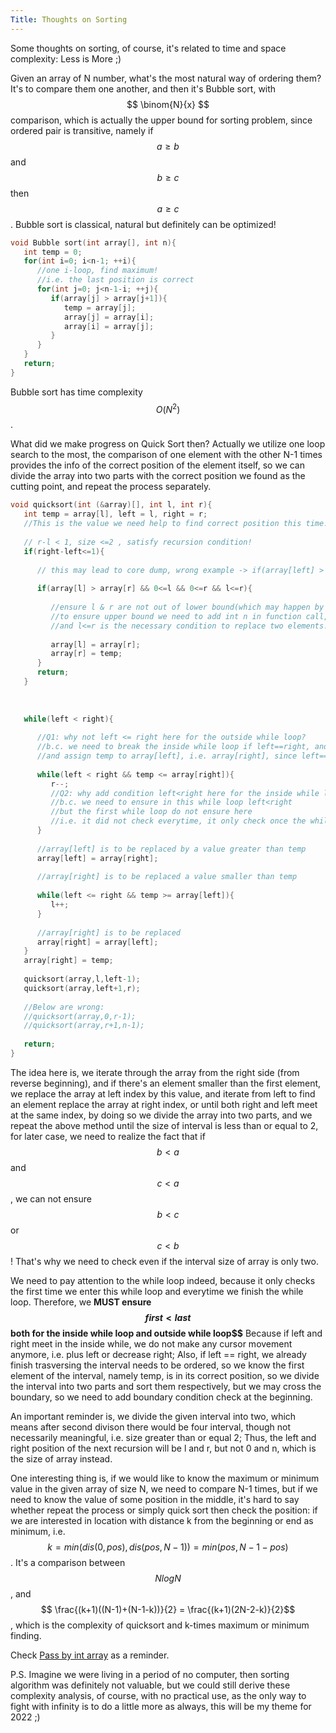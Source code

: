 ```yaml
---
Title: Thoughts on Sorting
---
```

<link rel="stylesheet" href="https://cdn.jsdelivr.net/npm/katex@0.15.1/dist/katex.min.css" integrity="sha384-R4558gYOUz8mP9YWpZJjofhk+zx0AS11p36HnD2ZKj/6JR5z27gSSULCNHIRReVs" crossorigin="anonymous">
<script defer src="https://cdn.jsdelivr.net/npm/katex@0.15.1/dist/katex.min.js" integrity="sha384-z1fJDqw8ZApjGO3/unPWUPsIymfsJmyrDVWC8Tv/a1HeOtGmkwNd/7xUS0Xcnvsx" crossorigin="anonymous"></script>
<script defer src="https://cdn.jsdelivr.net/npm/katex@0.15.1/dist/contrib/auto-render.min.js" integrity="sha384-+XBljXPPiv+OzfbB3cVmLHf4hdUFHlWNZN5spNQ7rmHTXpd7WvJum6fIACpNNfIR" crossorigin="anonymous"
    onload="renderMathInElement(document.body);"></script>
    
Some thoughts on sorting, of course, it's related to time and space complexity: Less is More ;)

Given an array of N number, what's the most natural way of ordering them? It's to compare them one another, and then it's Bubble sort, with 
$$ \binom{N}{x} $$ comparison, which is actually the upper bound for sorting problem, since ordered pair is transitive, namely if $$ a \geq b$$ and $$ b \geq c$$ 
then $$ a \geq c$$. Bubble sort is classical, natural but definitely can be optimized! 

```cpp
void Bubble sort(int array[], int n){
   int temp = 0;
   for(int i=0; i<n-1; ++i){ 
      //one i-loop, find maximum!
      //i.e. the last position is correct
      for(int j=0; j<n-1-i; ++j){
         if(array[j] > array[j+1]){
            temp = array[j];
            array[j] = array[i];
            array[i] = array[j];
         }
      }  
   }
   return;
}
```
Bubble sort has time complexity $$ O(N^2)$$.

What did we make progress on Quick Sort then? Actually we utilize one loop search to the most, the comparison of one element with the other N-1 times provides
the info of the correct position of the element itself, so we can divide the array into two parts with the correct position we found as the cutting point, 
and repeat the process separately.

```cpp
void quicksort(int (&array)[], int l, int r){
   int temp = array[l], left = l, right = r;
   //This is the value we need help to find correct position this time!
   
   // r-l < 1, size <=2 , satisfy recursion condition!   
   if(right-left<=1){
   
      // this may lead to core dump, wrong example -> if(array[left] > array[right]){    
      
      if(array[l] > array[r] && 0<=l && 0<=r && l<=r){
      
         //ensure l & r are not out of lower bound(which may happen by call of quicksort); 
         //to ensure upper bound we need to add int n in function call, though not necessary; 
         //and l<=r is the necessary condition to replace two elements!
      
         array[l] = array[r];
         array[r] = temp;
      }
      return;
   }
   
   
   
   while(left < right){ 
      
      //Q1: why not left <= right here for the outside while loop?
      //b.c. we need to break the inside while loop if left==right, and thus outside break, 
      //and assign temp to array[left], i.e. array[right], since left==right
     
      while(left < right && temp <= array[right]){
         r--;
         //Q2: why add condition left<right here for the inside while loop? 
         //b.c. we need to ensure in this while loop left<right
         //but the first while loop do not ensure here
         //i.e. it did not check everytime, it only check once the while finish
      }
      
      //array[left] is to be replaced by a value greater than temp
      array[left] = array[right];
      
      //array[right] is to be replaced a value smaller than temp
      
      while(left <= right && temp >= array[left]){
         l++;
      }
      
      //array[right] is to be replaced
      array[right] = array[left];
   }
   array[right] = temp;
   
   quicksort(array,l,left-1);
   quicksort(array,left+1,r);
   
   //Below are wrong:
   //quicksort(array,0,r-1);
   //quicksort(array,r+1,n-1);
   
   return;
}
```
The idea here is, we iterate through the array from the right side (from reverse beginning), and if there's an element smaller than the first element, we 
replace the array at left index by this value, and iterate from left to find an element replace the array at right index, or until both right and left meet 
at the same index, by doing so we divide the array into two parts, and we repeat the above method until the size of interval is less than or equal to 2, for
later case, we need to realize the fact that if $$b<a$$ and $$c<a$$, we can not ensure $$ b<c$$ or $$c<b$$! That's why we need to check even if the interval 
size of array is only two. 

We need to pay attention to the while loop indeed, because it only checks the first time we enter this while loop and everytime we finish the while loop. 
Therefore, we **MUST ensure $$ first < last $$ both for the inside while loop and outside while loop$$** Because if left and right meet in the inside while,
we do not make any cursor movement anymore, i.e. plus left or decrease right; Also, if left == right, we already finish trasversing the interval needs to be ordered, so we know the first element of the interval, namely temp, is in its correct position, so we divide the interval into two parts and sort them respectively, but we may cross the boundary, so we need to add boundary condition check at the beginning.

An important reminder is, we divide the given interval into two, which means after second divison there would be four interval, though not necessarily 
meaningful, i.e. size greater than or equal 2; Thus, the left and right position of the next recursion will be l and r, but not 0 and n, which is the 
size of array instead.     

One interesting thing is, if we would like to know the maximum or minimum value in the given array of size N, we need to compare N-1 times, but if we need to 
know the value of some position in the middle, it's hard to say whether repeat the process or simply quick sort then check the position: if we are interested 
in location with distance k from the beginning or end as minimum, i.e. $$ k = min(dis(0,pos),dis(pos,N-1)) = min(pos,N-1-pos) $$. It's a comparison between 
$$ NlogN $$, and $$ \frac{(k+1)((N-1)+(N-1-k))}{2} = \frac{(k+1)(2N-2-k)}{2}$$, which is the complexity of quicksort and k-times maximum or minimum finding.

Check [Pass by int array](https://stackoverflow.com/questions/8767166/passing-a-2d-array-to-a-c-function) as a reminder.

P.S. Imagine we were living in a period of no computer, then sorting algorithm was definitely not valuable, but we could still derive these complexity analysis, of course, with no practical use, as the only way to fight with infinity is to do a little more as always, this will be my theme for 2022 ;)

